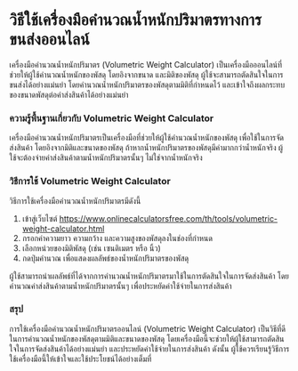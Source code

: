 วิธีใช้เครื่องมือคำนวณน้ำหนักปริมาตรทางการขนส่งออนไลน์
======================================================

เครื่องมือคำนวณน้ำหนักปริมาตร (Volumetric Weight Calculator) เป็นเครื่องมือออนไลน์ที่ช่วยให้ผู้ใช้คำนวณน้ำหนักของพัสดุ โดยอิงจากขนาด และมิติของพัสดุ ผู้ใช้จะสามารถตัดสินใจในการขนส่งได้อย่างแม่นยำ โดยคำนวณน้ำหนักปริมาตรของพัสดุตามมิติที่กำหนดไว้ และเข้าใจถึงผลกระทบของขนาดพัสดุต่อค่าส่งสินค้าได้อย่างแม่นยำ

### ความรู้พื้นฐานเกี่ยวกับ Volumetric Weight Calculator

เครื่องมือคำนวณน้ำหนักปริมาตรเป็นเครื่องมือที่ช่วยให้ผู้ใช้คำนวณน้ำหนักของพัสดุ เพื่อใช้ในการจัดส่งสินค้า โดยอิงจากมิติและขนาดของพัสดุ ถ้าหากน้ำหนักปริมาตรของพัสดุมีค่ามากกว่าน้ำหนักจริง ผู้ใช้จะต้องจ่ายค่าส่งสินค้าตามน้ำหนักปริมาตรนั้นๆ ไม่ใช่จากน้ำหนักจริง

### วิธีการใช้ Volumetric Weight Calculator

วิธีการใช้เครื่องมือคำนวณน้ำหนักปริมาตรมีดังนี้

1. เข้าสู่เว็บไซต์ <https://www.onlinecalculatorsfree.com/th/tools/volumetric-weight-calculator.html>
2. กรอกค่าความยาว ความกว้าง และความสูงของพัสดุลงในช่องที่กำหนด
3. เลือกหน่วยของมิติพัสดุ (เช่น เซนติเมตร หรือ นิ้ว)
4. กดปุ่มคำนวณ เพื่อแสดงผลลัพธ์ของน้ำหนักปริมาตรของพัสดุ

ผู้ใช้สามารถนำผลลัพธ์ที่ได้จากการคำนวณน้ำหนักปริมาตรมาใช้ในการตัดสินใจในการจัดส่งสินค้า โดยคำนวณค่าส่งสินค้าตามน้ำหนักปริมาตรนั้นๆ เพื่อประหยัดค่าใช้จ่ายในการส่งสินค้า

### สรุป

การใช้เครื่องมือคำนวณน้ำหนักปริมาตรออนไลน์ (Volumetric Weight Calculator) เป็นวิธีที่ดีในการคำนวณน้ำหนักของพัสดุตามมิติและขนาดของพัสดุ โดยเครื่องมือนี้จะช่วยให้ผู้ใช้สามารถตัดสินใจในการจัดส่งสินค้าได้อย่างแม่นยำ และประหยัดค่าใช้จ่ายในการส่งสินค้า ดังนั้น ผู้ใช้ควรเรียนรู้วิธีการใช้เครื่องมือนี้ให้เข้าใจและใช้ประโยชน์ได้อย่างเต็มที่